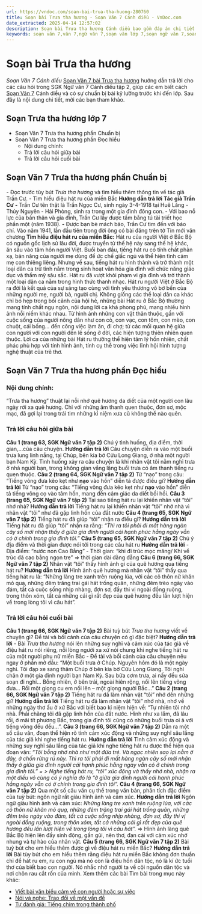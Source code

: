 ```yaml
---
url: https://vndoc.com/soan-bai-trua-tha-huong-280760
title: Soạn bài Trưa tha hương - Soạn Văn 7 Cánh diều - VnDoc.com
date_extracted: 2025-04-14 12:57:02
description: Soạn bài Trưa tha hương Cánh diều bao gồm đáp án chi tiết cho các câu hỏi trong SGK Ngữ Văn 7 Cánh Diều tập 2, giúp các em dễ dàng chuẩn bị bài trước khi tới lớp.
keywords: soạn văn 7,văn 7,ngữ văn 7,soạn văn lớp 7,soạn ngữ văn 7,soan van 7,văn lớp 7,ngữ văn lớp 7,giải văn 7,soạn văn 7 tập 2,soạn văn lớp 7 tập 2,ngu van 7,Soạn bài Trưa tha hương,ngữ văn lớp 7 cánh diều,soạn văn 7 cánh diều,Trưa tha hương,ngữ văn 7 cánh diều,soạn văn 7 Trưa tha hương,văn 7 cánh diều,soan van 7 canh dieu,soạn bài Trưa tha hương cánh diều
---
```


# Soạn bài Trưa tha hương
 _Soạn Văn 7 Cánh diều_
[Soạn Văn 7 bài Trưa tha hương](<https://vndoc.com/soan-bai-trua-tha-huong-280760>) hướng dẫn trả lời cho các câu hỏi trong SGK Ngữ văn 7 Cánh diều tập 2, giúp các em biết cách [Soạn Văn 7](<https://vndoc.com/ngu-van-7-tap-2-cd>) Cánh diều và có sự chuẩn bị bài kỹ lưỡng trước khi đến lớp. Sau đây là nội dung chi tiết, mời các bạn tham khảo.
## Soạn Trưa tha hương lớp 7
  * Soạn Văn 7 Trưa tha hương phần Chuẩn bị
  * Soạn Văn 7 Trưa tha hương phần Đọc hiểu
    * Nội dung chính:
    * Trả lời câu hỏi giữa bài
    * Trả lời câu hỏi cuối bài

## **Soạn Văn 7 Trưa tha hương phần Chuẩn bị**
\- Đọc trước tùy bút _Trưa tha hương_ và tìm hiểu thêm thông tin về tác giả Trần Cư.
\- Tìm hiểu điệu hát ru của miền Bắc
**Hướng dẫn trả lời**
**Tác giả Trần Cư**
**-** Trần Cư tên thật là Trần Ngọc Cư, sinh ngày 3-4-1918 tại Huê Lăng - Thủy Nguyên - Hải Phòng, sinh ra trong một gia đình đông con.
\- Với bao nỗ lực của bản thân và gia đình, Trần Cư lấy được tấm bằng tú tài triết học phần một \(năm 1938\).
**-** Được bạn bè mách bảo, Trần Cư tìm đến với báo chí. Vào năm 1941, lần đầu tiên trong đời ông có bài đăng trên tờ Tin mới văn chương
**Tìm hiểu điệu hát ru của miền Bắc:**
Hát ru của người Việt ở Bắc Bộ có nguồn gốc lịch sử lâu đời, được truyền từ thế hệ này sang thế hệ khác, ăn sâu vào tâm hồn người Việt.
Buổi ban đầu, tiếng hát ru có tính chất phản xạ, bản năng của người mẹ dùng để ức chế giấc ngủ và thể hiện tình cảm mẹ con thiêng liêng. Nhưng về sau, tiếng hát ru hình thành và trở thành một loại dân ca trữ tình nằm trong sinh hoạt văn hóa gia đình với chức năng giáo dục và thẩm mỹ sâu sắc. Hát ru đã vượt khỏi phạm vi gia đình và trở thành một loại dân ca nằm trong hình thức thanh nhạc. Hát ru người Việt ở Bắc Bộ ra đời là kết quả của sự sáng tạo cùng với tình yêu thương vô bờ bến của những người mẹ, người bà, người chị.
Không giống các thể loại dân ca khác chỉ bó hẹp trong bối cảnh của hội hè, những bài Hát ru ở Bắc Bộ thường mang tính chất ngụ ngôn, nội dung lời ca khá phong phú, mang nhiều hình ảnh nỗi niềm khác nhau. Từ hình ảnh những con vật thân thuộc, gần với cuộc sống của người nông dân như con cò, con vạc, con tôm, con mèo, con chuột, cái bống… đến công việc làm ăn, đi chợ; từ các mối quan hệ giữa con người với con người đến lẽ sống ở đời, các hiện tượng thiên nhiên quen thuộc. Lời ca của những bài Hát ru thường thể hiện tâm lý hồn nhiên, chất phác phù hợp với tính hình ảnh, tính cụ thể trong việc lĩnh hội hình tượng nghệ thuật của trẻ thơ.
## **Soạn Văn 7 Trưa tha hương phần Đọc hiểu**
### Nội dung chính:
“Trưa tha hương” thuật lại nỗi nhớ quê hương da diết của một người con lâu ngày rời xa quê hương. Chỉ với những âm thanh quen thuộc, đơn sơ, mộc mạc, đã gợi lại trong trái tim những kỉ niệm xưa cũ không thể nào quên.
### **Trả lời câu hỏi giữa bài**
**Câu 1 \(trang 63, SGK Ngữ văn 7 tập 2\)**
Chú ý tình huống, địa điểm, thời gian,…của câu chuyện.
**Hướng dẫn trả lời**
Câu chuyện diễn ra vào một buổi trưa lung linh nắng, tại Chúp, bên kia bờ Cửu Long Giang, ở nhà một người bạn Nam Kỳ.
Tình huống xảy ra câu chuyện là khi nhân vật tôi nằm nghỉ trưa ở nhà người bạn, trong không gian vắng lặng buổi trưa có âm thanh tiếng ru quen thuộc.
**Câu 2 \(trang 64, SGK Ngữ văn 7 tập 2\)**
Từ “nạo” trong câu: “Tiếng võng đưa kẽo kẹt như **nạo** vào hồn” diễn tả được điều gì?
**Hướng dẫn trả lời**
Từ “nạo” trong câu: “Tiếng võng đưa kẽo kẹt như **nạo** vào hồn” diễn tả tiếng võng cọ vào tâm hồn, mang đến cảm giác da diết bồi hồi.
**Câu 3 \(trang 65, SGK Ngữ văn 7 tập 2\)**
Tại sao tiếng hát ru lại khiến nhân vật “tôi” nhớ nhà?
**Hướng dẫn trả lời**
Tiếng hát ru lại khiến nhân vật “tôi” nhớ nhà vì nhân vật “tôi” như đã gặp linh hồn của đất nước
**Câu 4 \(trang 65, SGK Ngữ văn 7 tập 2\)**
Tiếng hát ru đã giúp “tôi” nhận ra điều gì?
**Hướng dẫn trả lời**
Tiếng hát ru đã giúp “tôi” nhận ra rằng: _“Thì ra tôi phải đi mất hàng ngàn cây số mới nhận thấy ở giữa gia đình người cái hạnh phúc hằng ngày vẫn có ở chính trong gia đình tôi.”_
**Câu 5 \(trang 65, SGK Ngữ văn 7 tập 2\)**
Chú ý địa điểm và thời gian được nói tới trong các câu hát ru
**Hướng dẫn trả lời**
\- Địa điểm: “nước non Cao Bằng”
\- Thời gian: “khi đi trúc mọc măng/ Khi về trúc đã cao bằng ngọn tre” => thời gian dài đằng đẵng
**Câu 6 \(trang 66, SGK Ngữ văn 7 tập 2\)**
Nhân vật “tôi” thấy hình ảnh gì của quê hương qua tiếng hát ru?
**Hướng dẫn trả lời**
Hình ảnh quê hương mà nhân vật “tôi” thấy qua tiếng hát ru là: “Những làng tre xanh trên ruộng lúa, với các cô thôn nữ khăn mỏ quạ, những đêm trăng trai gái hát trống quân, những đêm trèo ngày vào đám, tất cả cuộc sống nhịp nhàng, đơn sơ, đầy thi vị ngoài đồng ruộng, trong thôn xóm, tất cả những cái gì rất đẹp của quê hương đều lần lượt hiện về trong lòng tôi vì câu hát”.
### **Trả lời câu hỏi cuối bài**
**Câu 1 \(trang 66, SGK Ngữ văn 7 tập 2\)**
Bài tuỳ bút _Trưa tha hương_ viết về chuyện gì? Đề tài và bối cảnh của câu chuyện có gì đặc biệt?
**Hướng dẫn trả lời**
\- Bài _Trưa tha hương_ nói lên những suy nghĩ và cảm xúc của tác giả về điệu hát ru nói riêng, nỗi lòng người xa xứ nói chung khi nghe tiếng hát ru của một người phụ nữ miền Bắc
\- Đề tài và bối cảnh của câu chuyện nêu ngay ở phần mở đầu: “Một buổi trưa ở Chúp. Nguyên hôm đó là một ngày nghỉ. Tôi đạp xe sang thăm Chúp ở bên kia bờ Cửu Long Giang. Tôi nghỉ chân ở một gia đình người bạn Nam Kỳ. Sau bữa cơm trưa, ai nấy đều sửa soạn đi nghỉ… Bỗng nhiên, ở bên trái, ngoài hiên rộng, nổi lên tiếng võng đưa… Rồi một giọng cu em nổi lên – một giọng người Bắc…”
**Câu 2 \(trang 66, SGK Ngữ văn 7 tập 2\)**
Tiếng hát ru đã làm nhân vật “tôi” nhớ đến những gì?
**Hướng dẫn trả lời**
Tiếng hát ru đã làm nhân vật “tôi” nhớ nhà, nhớ về những ngày thơ ấu ở xứ Bắc với biết bao kỉ niệm hiện về: “Tự nhiên tôi nhớ nhà. Phải chăng tôi đã gặp linh hồn của đất nước. Hình như xa lắm, đã lâu rồi, ở mãi tít phương Bắc, trong gia đình tôi cũng có những buổi trưa oi ả với tiếng võng đều đều...”.
**Câu 3 \(trang 66, SGK Ngữ văn 7 tập 2\)**
Dẫn ra một số câu văn, đoạn thể hiện rõ tình cảm xúc động và những suy nghĩ sâu lắng của tác giả khi nghe tiếng hát ru.
**Hướng dẫn trả lời**
Tình cảm xúc động và những suy nghĩ sâu lắng của tác giả khi nghe tiếng hát ru được thể hiện qua đoạn văn: _“Tôi bỗng nhớ nhà như một đứa trẻ. Và ngạc nhiên sao lại nằm ở đây, ở chốn rừng rú này. Thì ra tôi phải đi mất hàng ngàn cây số mới nhận thấy ở giữa gia đình người cái hạnh phúc hằng ngày vẫn có ở chính trong gia đình tôi.”_
 _= > Nghe tiếng hát ru, “tôi” xúc động và thấy nhớ nhà, nhận ra một điều vô cùng có ý nghĩa đó là “ở giữa gia đình người cái hạnh phúc hằng ngày vẫn có ở chính trong gia đình tôi”._
**Câu 4 \(trang 66, SGK Ngữ văn 7 tập 2\)**
Qua một số câu văn cụ thể trong văn bản, phân tích đặc điểm của tuỳ bút: ngôn ngữ rất giàu hình ảnh và cảm xúc.
**Hướng dẫn trả lời**
Ngôn ngữ giàu hình ảnh và cảm xúc: _Những làng tre xanh trên ruộng lúa, với các cô thôn nữ khăn mỏ quạ, những đêm trăng trai gái hát trống quân, những đêm trèo ngày vào đám, tất cả cuộc sống nhịp nhàng, đơn sơ, đầy thi vị ngoài đồng ruộng, trong thôn xóm, tất cả những cái gì rất đẹp của quê hương đều lần lượt hiện về trong lòng tôi vì câu hát”._
=> Hình ảnh làng quê Bắc Bộ hiện lên đầy sinh động, gần gũi, nên thơ, đan cài với cảm xúc nhớ nhung và tự hào của nhân vật.
**Câu 5 \(trang 66, SGK Ngữ văn 7 tập 2\)**
Bài tuỳ bút cho em hiểu thêm được gì về điệu hát ru miền Bắc?
**Hướng dẫn trả lời**
Bài tùy bút cho em hiểu thêm rằng điệu hát ru miền Bắc không đơn thuần chỉ để hát ru em, ru con ngủ mà nó còn là điệu hồn dân tộc, nó là kí ức tuổi thơ của biết bao con người. Nó nhắc nhớ người ta về cội nguồn dân tộc và nơi chôn rau cắt rốn của mình.
Xem thêm các bài Tìm bài trong mục này khác:
  * [Viết bài văn biểu cảm về con người hoặc sự việc](</soan-bai-viet-bai-van-bieu-cam-ve-con-nguoi-hoac-su-viec-280762>)
  * [Nói và nghe: Trao đổi về một vấn đề](</soan-bai-noi-va-nghe-trao-doi-ve-mot-van-de-280765>)
  * [Tự đánh giá: Tiếng chim trong thành phố](</soan-bai-tieng-chim-trong-thanh-pho-280767>)


